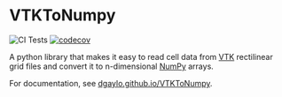 # VTKToNumpy
![CI Tests](https://github.com/dgaylo/VTKToNumpy/actions/workflows/CITests.yml/badge.svg)
[![codecov](https://codecov.io/gh/dgaylo/VTKToNumpy/graph/badge.svg?token=O9XNA7HUAI)](https://codecov.io/gh/dgaylo/VTKToNumpy)

A python library that makes it easy to read cell data from [VTK](https://vtk.org/) rectilinear grid files and convert it to n-dimensional [NumPy](https://numpy.org/) arrays.

For documentation, see [dgaylo.github.io/VTKToNumpy](https://dgaylo.github.io/VTKToNumpy).
